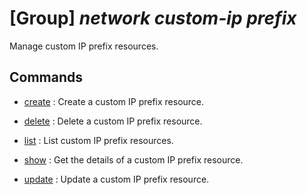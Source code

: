 # [Group] _network custom-ip prefix_

Manage custom IP prefix resources.

## Commands

- [create](/Commands/network/custom-ip/prefix/_create.md)
: Create a custom IP prefix resource.

- [delete](/Commands/network/custom-ip/prefix/_delete.md)
: Delete a custom IP prefix resource.

- [list](/Commands/network/custom-ip/prefix/_list.md)
: List custom IP prefix resources.

- [show](/Commands/network/custom-ip/prefix/_show.md)
: Get the details of a custom IP prefix resource.

- [update](/Commands/network/custom-ip/prefix/_update.md)
: Update a custom IP prefix resource.
